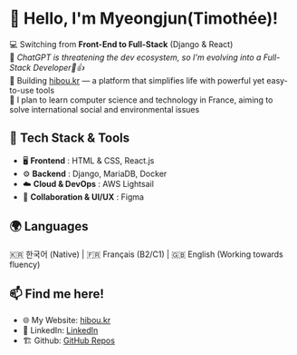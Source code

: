 # 👋 Hello, I'm Myeongjun(Timothée)! 

💻 Switching from **Front-End to Full-Stack** (Django & React)  
🤖 *ChatGPT is threatening the dev ecosystem, so I'm evolving into a Full-Stack Developer🥲👍*  
🦉 Building [hibou.kr](https://hibou.kr) — a platform that simplifies life with powerful yet easy-to-use tools  
🎯 I plan to learn computer science and technology in France, aiming to solve international social and environmental issues 

## 🔧 **Tech Stack & Tools**
- 🖥️ **Frontend** : HTML & CSS, React.js  
- ⚙️ **Backend** : Django, MariaDB, Docker  
- ☁️ **Cloud & DevOps** : AWS Lightsail  
- 🎨 **Collaboration & UI/UX** : Figma  

## 🌍 **Languages**
🇰🇷 한국어 (Native) | 🇫🇷 Français (B2/C1) | 🇬🇧 English (Working towards fluency)  

## 📫 **Find me here!**
- 🌐 My Website: [hibou.kr](https://hibou.kr)
- 🔗 LinkedIn: [LinkedIn](https://www.linkedin.com/in/%EB%AA%85%EC%A4%80-%EC%9D%B4-4aa93322b/)  
- 🏗️ Github: [GitHub Repos](https://github.com/myje0319)

